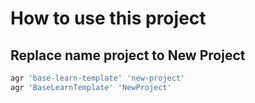 # How to use this project

## Replace name project to New Project

```bash
agr 'base-learn-template' 'new-project'
agr 'BaseLearnTemplate' 'NewProject'
```
